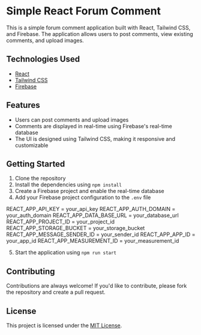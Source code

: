 # Simple React Forum Comment

This is a simple forum comment application built with React, Tailwind CSS, and Firebase. The application allows users to post comments, view existing comments, and upload images.

## Technologies Used

- [React](https://reactjs.org/)
- [Tailwind CSS](https://tailwindcss.com/)
- [Firebase](https://firebase.google.com/)

## Features

- Users can post comments and upload images
- Comments are displayed in real-time using Firebase's real-time database
- The UI is designed using Tailwind CSS, making it responsive and customizable

## Getting Started

1. Clone the repository
2. Install the dependencies using `npm install`
3. Create a Firebase project and enable the real-time database
4. Add your Firebase project configuration to the `.env` file

REACT_APP_API_KEY = your_api_key
REACT_APP_AUTH_DOMAIN = your_auth_domain
REACT_APP_DATA_BASE_URL = your_database_url
REACT_APP_PROJECT_ID = your_project_id
REACT_APP_STORAGE_BUCKET = your_storage_bucket
REACT_APP_MESSAGE_SENDER_ID = your_sender_id
REACT_APP_APP_ID = your_app_id
REACT_APP_MEASUREMENT_ID = your_measurement_id

5. Start the application using `npm run start`

## Contributing

Contributions are always welcome! If you'd like to contribute, please fork the repository and create a pull request.

## License

This project is licensed under the [MIT License](LICENSE).
